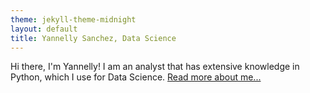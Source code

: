 ```yaml
---
theme: jekyll-theme-midnight
layout: default
title: Yannelly Sanchez, Data Science
---
```


Hi there, I'm Yannelly!
	I am an analyst that has extensive knowledge in Python, which I use for Data Science. <a href="/about">Read more about me...</a></p>


	
